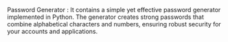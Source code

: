 Password Generator : It contains a simple yet effective password generator implemented in Python. The generator creates strong passwords that combine alphabetical characters and numbers, ensuring robust security for your accounts and applications.
